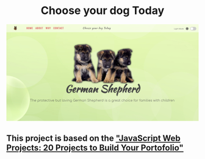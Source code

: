 <h1 align='center'> Choose your dog Today </h1>

![alt cover](cover.png)

## This project is based on the ["JavaScript Web Projects: 20 Projects to Build Your Portofolio"](https://www.udemy.com/course/javascript-web-projects-to-build-your-portfolio-resume/)
